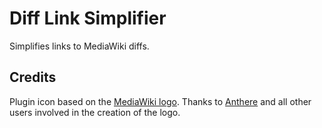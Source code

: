# Diff Link Simplifier
Simplifies links to MediaWiki diffs.

## Credits
Plugin icon based on the [MediaWiki logo](https://commons.wikimedia.org/wiki/File:MediaWiki-notext.svg). Thanks to [Anthere](https://commons.wikimedia.org/wiki/User:Anthere) and all other users involved in the creation of the logo.
